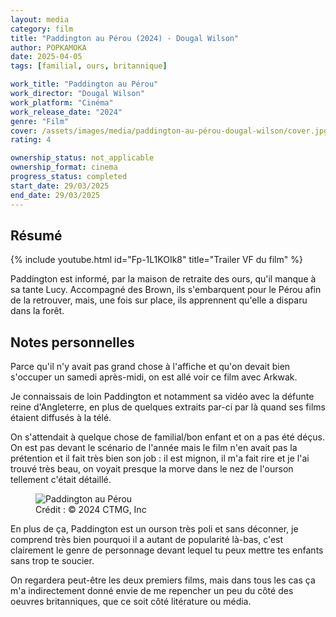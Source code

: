```yaml
---
layout: media
category: film
title: "Paddington au Pérou (2024) - Dougal Wilson"
author: POPKAMOKA
date: 2025-04-05
tags: [familial, ours, britannique]

work_title: "Paddington au Pérou"
work_director: "Dougal Wilson"
work_platform: "Cinéma"
work_release_date: "2024"
genre: "Film"
cover: /assets/images/media/paddington-au-pérou-dougal-wilson/cover.jpg
rating: 4

ownership_status: not_applicable
ownership_format: cinema
progress_status: completed
start_date: 29/03/2025
end_date: 29/03/2025
---
```


## Résumé
{% include youtube.html id="Fp-1L1KOIk8" title="Trailer VF du film" %}

Paddington est informé, par la maison de retraite des ours, qu'il manque à sa tante Lucy. Accompagné des Brown, ils s'embarquent pour le Pérou afin de la retrouver, mais, une fois sur place, ils apprennent qu'elle a disparu dans la forêt.

## Notes personnelles
Parce qu'il n'y avait pas grand chose à l'affiche et qu'on devait bien s'occuper un samedi après-midi, on est allé voir ce film avec Arkwak. 

Je connaissais de loin Paddington et notamment sa vidéo avec la défunte reine d'Angleterre, en plus de quelques extraits par-ci par là quand ses films étaient diffusés à la télé.

On s'attendait à quelque chose de familial/bon enfant et on a pas été déçus. On est pas devant le scénario de l'année mais le film n'en avait pas la prétention et il fait très bien son job : il est mignon, il m'a fait rire et je l'ai trouvé très beau, on voyait presque la morve dans le nez de l'ourson tellement c'était détaillé. 

<figure>
  <img src="{{ '/assets/images/media/paddington-au-pérou-dougal-wilson/extrait.jpg' | relative_url }}" alt="Paddington au Pérou">
  <figcaption>Crédit : © 2024 CTMG, Inc</figcaption>
</figure>

En plus de ça, Paddington est un ourson très poli et sans déconner, je comprend très bien pourquoi il a autant de popularité là-bas, c'est clairement le genre de personnage devant lequel tu peux mettre tes enfants sans trop te soucier. 

On regardera peut-être les deux premiers films, mais dans tous les cas ça m'a indirectement donné envie de me repencher un peu du côté des oeuvres britanniques, que ce soit côté litérature ou média.


